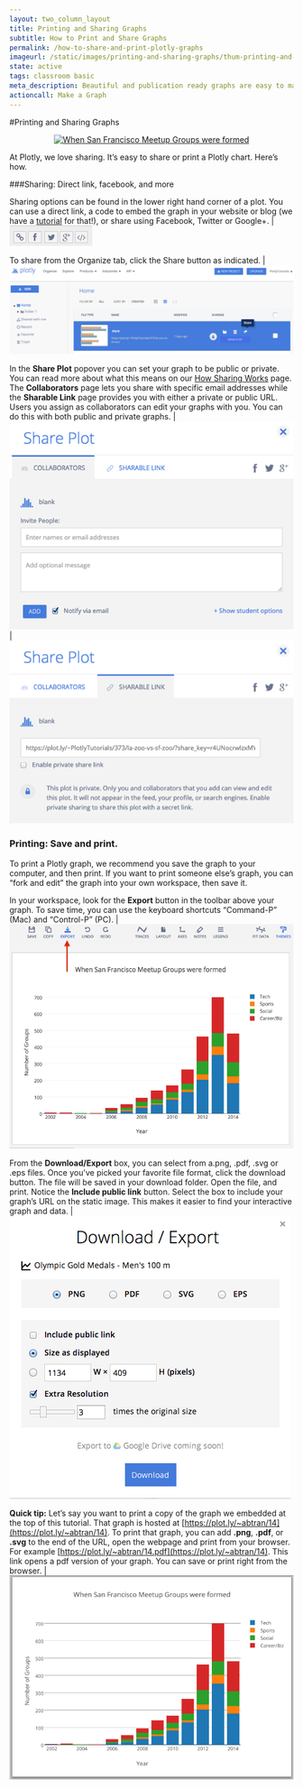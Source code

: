 ```yaml
---
layout: two_column_layout
title: Printing and Sharing Graphs
subtitle: How to Print and Share Graphs
permalink: /how-to-share-and-print-plotly-graphs
imageurl: /static/images/printing-and-sharing-graphs/thum-printing-and-sharing-graphs.png
state: active
tags: classroom basic
meta_description: Beautiful and publication ready graphs are easy to make, share, and print with Plotly. A step-by-step tutorial of how to save, download, and share Plotly graphs.
actioncall: Make a Graph
---
```


#Printing and Sharing Graphs

<div>
    <a href="https://plot.ly/~abtran/14/" target="_blank" title="When San Francisco Meetup Groups were formed" style="display: block; text-align: center;"><img src="https://plot.ly/~abtran/14.png" alt="When San Francisco Meetup Groups were formed" style="max-width: 100%;width: 1137px;"  width="1137" onerror="this.onerror=null;this.src='https://plot.ly/404.png';" /></a>
    <script data-plotly="abtran:14" src="https://plot.ly/embed.js" async></script>
</div>

At Plotly, we love sharing. It’s easy to share or print a Plotly chart. Here’s how.

###Sharing: Direct link, facebook, and more

Sharing options can be found in the lower right hand corner of a plot. You can use a direct link, a code to embed the graph in your website or blog (we have a <a href="https://plot.ly/embed/">tutorial</a> for that!), or share using Facebook, Twitter or Google+. | ![Sharing options](/static/images/printing-and-sharing-graphs/sharing-options.png)

To share from the Organize tab, click the Share button as indicated. | ![Share button](/static/images/printing-and-sharing-graphs/share-button.png)

In the **Share Plot** popover you can set your graph to be public or private. You can read more about what this means on our <a href="http://help.plot.ly/how-sharing-works-in-plotly/">How Sharing Works</a> page. The **Collaborators** page lets you share with specific email addresses while the **Sharable Link** page provides you with either a private or public URL. Users you assign as collaborators can edit your graphs with you. You can do this with both public and private graphs. | ![Collaborators page](/static/images/printing-and-sharing-graphs/collaborators.png) | ![Sharable link](/static/images/printing-and-sharing-graphs/sharable-link.png)

### Printing: Save and print.

To print a Plotly graph, we recommend you save the graph to your computer, and then print. If you want to print someone else’s graph, you can “fork and edit” the graph into your own workspace, then save it.

In your workspace, look for the **Export** button in the toolbar above your graph. To save time, you can use the keyboard shortcuts “Command-P” (Mac) and “Control-P” (PC). | ![Export button](/static/images/printing-and-sharing-graphs/export-button.png)

From the **Download/Export** box, you can select from a.png, .pdf, .svg or .eps files. Once you’ve picked your favorite file format, click the download button. The file will be saved in your download folder. Open the file, and print. Notice the **Include public link** button. Select the box to include your graph&#8217;s URL on the static image. This makes it easier to find your interactive graph and data. | ![download export box](/static/images/printing-and-sharing-graphs/download-export.png)

**Quick tip:** Let’s say you want to print a copy of the graph we embedded at the top of this tutorial. That graph is hosted at [https://plot.ly/~abtran/14](https://plot.ly/~abtran/14). To print that graph, you can add **.png**, **.pdf**, or **.svg** to the end of the URL, open the webpage and print from your browser. For example [https://plot.ly/~abtran/14.pdf](https://plot.ly/~abtran/14). This link opens a pdf version of your graph. You can save or print right from the browser.  | ![final pdf](/static/images/printing-and-sharing-graphs/final-pdf.png)
